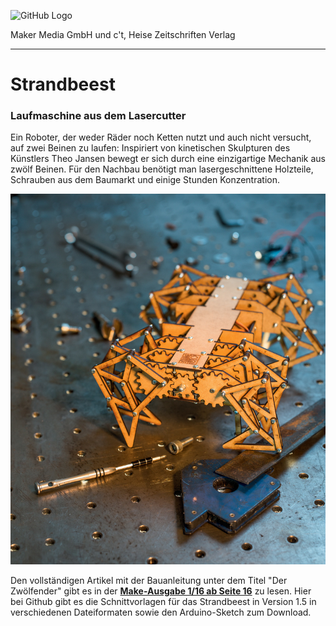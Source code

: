 ![GitHub Logo](http://www.heise.de/make/icons/make_logo.png)

Maker Media GmbH und c't, Heise Zeitschriften Verlag

***

# Strandbeest

### Laufmaschine aus dem Lasercutter

Ein Roboter, der weder Räder noch Ketten nutzt und auch nicht versucht, auf zwei Beinen zu laufen: Inspiriert von kinetischen Skulpturen des Künstlers Theo Jansen bewegt er sich durch eine einzigartige Mechanik aus zwölf Beinen. Für den Nachbau benötigt man lasergeschnittene Holzteile, Schrauben aus dem Baumarkt und einige Stunden Konzentration.

![Picture](https://github.com/MakeMagazinDE/Strandbeest/blob/master/strandbeest.jpg)

Den vollständigen Artikel mit der Bauanleitung unter dem Titel "Der Zwölfender" gibt es in der **[Make-Ausgabe 1/16 ab Seite 16](https://www.heise.de/select/make/2016/1/1456381329021210)** zu lesen. Hier bei Github gibt es die Schnittvorlagen für das Strandbeest in Version 1.5 in verschiedenen Dateiformaten sowie den Arduino-Sketch zum Download. 

